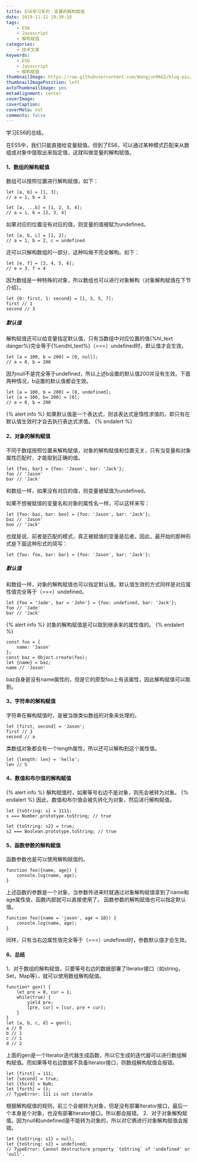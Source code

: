 ```yaml
---
title: ES6学习系列：变量的解构赋值
date: 2019-11-12 19:39:10
tags:
    - ES6
    - Javascript
    - 解构赋值
categories:
    - 技术文章
keywords:
    - ES6
    - Javascript
    - 解构赋值
thumbnailImage: https://raw.githubusercontent.com/Wangjun9662/blog-pic/master/images/es6.jpeg
thumbnailImagePosition: left
autoThumbnailImage: yes
metaAlignment: center
coverImage:
coverCaption:
coverMeta: out
comments: false
---
```

<p>
学习ES6的总结。
<br>
<!-- excerpt -->
</p>

在ES5中，我们只能直接给变量赋值。但到了ES6，可以通过某种模式匹配来从数组或对象中提取出来指定值，这就叫做变量的解构赋值。

#### 1、数组的解构赋值
数组可以按照位置进行解构赋值，如下：
```
let [a, b] = [1, 3];
// a = 1, b = 3

let [a, ...b] = [1, 2, 3, 4];
// a = 1, b = [2, 3, 4]
```
如果对应的位置没有对应的值，则变量的值被赋为undefined。
```
let [a, b, c] = [1, 2];
// a = 1, b = 2, c = undefined
```
还可以只解构数组的一部分，这种叫做不完全解构。如下：
```
let [e, f] = [3, 4, 5, 6];
// e = 3, f = 4
```
因为数组是一种特殊的对象，所以数组也可以进行对象解构（对象解构赋值在下节介绍）。
```
let {0: first, 1: second} = [1, 3, 5, 7];
first // 1
second // 3
```
##### 默认值
解构赋值还可以给变量指定默认值，只有当数组中对应位置的值{%hl_text danger%}完全等于{%endhl_text%}（===）undefined时，默认值才会生效。
```
let [a = 100, b = 200] = [0, null];
// a = 0, b = 200
```
因为null不是完全等于undefined，所以上述b设置的默认值200并没有生效。下面两种情况，b设置的默认值都会生效。
```
let [a = 100, b = 200] = [0, undefined];
let [a = 100, b= 200] = [0];
// a = 0, b = 200
```
{% alert info %}
如果默认值是一个表达式，则该表达式是惰性求值的，即只有在默认值生效时才会去执行表达式求值。
{% endalert %}

#### 2、对象的解构赋值
不同于数组按照位置来解构赋值，对象的解构赋值和位置无关，只有当变量和对象属性匹配时，才能取到正确的值。
```
let {foo, bar} = {foo: 'Jason', bar: 'Jack'};
foo // 'Jason'
bar // 'Jack'
```
和数组一样，如果没有对应的值，则变量被赋值为undefined。

如果不想被赋值的变量名和对象的属性名一样，可以这样来写：
```
let {foo: baz, bar: boo} = {foo: 'Jason', bar: 'Jack'};
baz // 'Jason'
boo // 'Jack'
```
也就是说，前者是匹配的模式，真正被赋值的变量是后者。因此，最开始的那种形式是下面这种形式的简写：
```
let {foo: foo, bar: bar} = {foo: 'Jason', bar: 'Jack'};
```

##### 默认值
和数组一样，对象的解构赋值也可以指定默认值。默认值生效的方式同样是对应属性值完全等于（===）undefined。
```
let {foo = 'Jade', bar = 'John'} = {foo: undefined, bar: 'Jack'};
foo // 'Jade'
bar // 'Jack'
```
{% alert info %}
对象的解构赋值是可以取到继承来的属性值的。
{% endalert %}
```
const foo = {
    name: 'Jason'
};
const baz = Object.create(foo);
let {name} = baz;
name // 'Jason'
```
baz自身是没有name属性的，但是它的原型foo上有该属性，因此解构赋值可以取到。

#### 3、字符串的解构赋值
字符串在解构赋值时，是被当做类似数组的对象来处理的。
```
let [first, second] = 'Jason';
first // J
second // a
```
类数组对象都会有一个length属性，所以还可以解构到这个属性值。
```
let {length: len} = 'hello';
len // 5
```

#### 4、数值和布尔值的解构赋值
{% alert info %}
解构赋值时，如果等号右边不是对象，则先会被转为对象。
{% endalert %}
因此，数值和布尔值会被先转化为对象，然后进行解构赋值。
```
let {toString: s} = 1111;
s === Number.prototype.toString; // true

let {toString: s2} = true;
s2 === Boolean.prototype.toString; // true
```

#### 5、函数参数的解构赋值
函数参数也是可以使用解构赋值的。
```
function foo({name, age}) {
    console.log(name, age);
}
```
上述函数的参数是一个对象，当参数传进来时就通过对象解构赋值拿到了name和age属性值，函数内部就可以直接使用了。
函数参数的解构赋值也可以指定默认值。
```
function foo({name = 'jason', age = 18}) {
    console.log(name, age);
}
```
同样，只有当右边属性值完全等于（===）undefined时，参数默认值才会生效。

#### 6、总结
1、对于数组的解构赋值，只要等号右边的数据部署了Iterator接口（如string，Set，Map等），就可以使用数组解构赋值。
```
function* gen() {
    let pre = 0, cur = 1;
    while(true) {
        yield pre;
        [pre, cur] = [cur, pre + cur];
    }
}
let [a, b, c, d] = gen();
a // 0
b // 1
c // 1
d // 2
```
上面的gen是一个Iterator迭代器生成函数，所以它生成的迭代器可以进行数组解构赋值。而如果等号右边数据不具备Iterator接口，则数组解构赋值会报错。
```
let [first] = 111;
let [second] = true;
let [third] = NaN;
let [forth] = {};
// TypeError: 111 is not iterable
```
根据解构赋值的规则，前三个会被转为对象，但是没有部署Iterator接口，最后一个本身是个对象，也没有部署Iterator接口。所以都会报错。
2、对于对象解构赋值。因为null和undefined是不能转为对象的，所以对它俩进行对象解构赋值会报错。
```
let {toString: s1} = null;
let {toString: s2} = undefined;
// TypeError: Cannot destructure property `toString` of 'undefined' or 'null'.
```